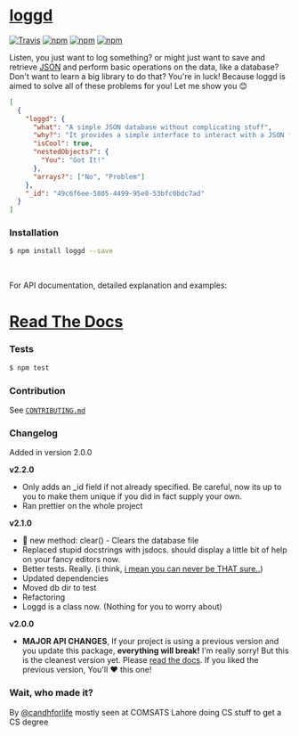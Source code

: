 # [loggd](https://candh.gitbooks.io/loggd)

[![Travis](https://img.shields.io/travis/candh/loggd.svg)](https://travis-ci.org/candh/loggd)
[![npm](https://img.shields.io/npm/dm/loggd.svg)](https://www.npmjs.com/package/loggd)
[![npm](https://img.shields.io/npm/v/loggd.svg)](https://www.npmjs.com/package/loggd)
[![npm](https://img.shields.io/npm/l/loggd.svg)](https://www.npmjs.com/package/loggd)

Listen, you just want to log something? or might just want to save and retrieve [JSON](http://www.json.org/) and perform basic operations on the data, like a database? Don't want to learn a big library to do that? You're in luck! Because loggd is aimed to solve all of these problems for you! Let me show you 😊

```json
[
  {
    "loggd": {
      "what": "A simple JSON database without complicating stuff",
      "why?": "It provides a simple interface to interact with a JSON file. CRUD, you got it",
      "isCool": true,
      "nestedObjects?": {
        "You": "Got It!"
      },
      "arrays?": ["No", "Problem"]
    },
    "_id": "49c6f6ee-5805-4499-95e0-53bfc0bdc7ad"
  }
]
```

### Installation

```bash
$ npm install loggd --save
```

<br>

For API documentation, detailed explanation and examples:

# [Read The Docs](https://candh.gitbooks.io/loggd)

### Tests

```bash
$ npm test
```

### Contribution

See [`CONTRIBUTING.md`](https://github.com/candh/loggd/blob/master/CONTRIBUTING.md)

### Changelog

Added in version 2.0.0

**v2.2.0**

- Only adds an \_id field if not already specified. Be careful, now its up to you to make them unique if you did in fact supply your own.
- Ran prettier on the whole project

**v2.1.0**

- 🎉 new method: clear() - Clears the database file
- Replaced stupid docstrings with jsdocs. should display a little bit of help on your fancy editors now.
- Better tests. Really. (i think, [i mean you can never be THAT sure..](https://pbs.twimg.com/media/Ci9dn7vWYAAGbuV.jpg))
- Updated dependencies
- Moved db dir to test
- Refactoring
- Loggd is a class now. (Nothing for you to worry about)

**v2.0.0**

- **MAJOR API CHANGES**, If your project is using a previous version and you update this package, **everything will break!** I'm really sorry! But this is the cleanest version yet. Please [read the docs](https://candh.gitbooks.io/loggd/). If you liked the previous version, You'll ❤️ this one!

### Wait, who made it?

By [@candhforlife](http://twitter.com/candhforlife) mostly seen at COMSATS Lahore doing CS stuff to get a CS degree
